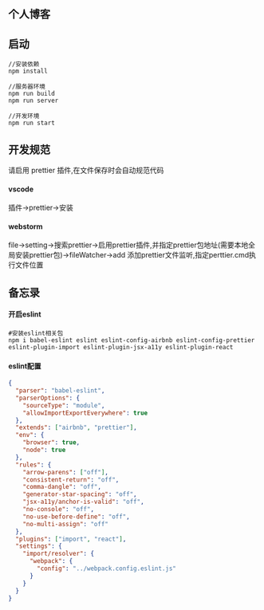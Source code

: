 个人博客
---------------


启动
-------------------
``` 
//安装依赖
npm install

//服务器环境
npm run build
npm run server

//开发环境
npm run start

```

开发规范
--------------------
请启用 prettier 插件,在文件保存时会自动规范代码
#### vscode
插件->prettier->安装
#### webstorm
file->setting->搜索prettier->启用prettier插件,并指定prettier包地址(需要本地全局安装prettier包)->fileWatcher->add 添加prettier文件监听,指定perttier.cmd执行文件位置

备忘录
------------

#### 开启eslint

```
#安装eslint相关包
npm i babel-eslint eslint eslint-config-airbnb eslint-config-prettier eslint-plugin-import eslint-plugin-jsx-a11y eslint-plugin-react
```

#### eslint配置
```json
{
  "parser": "babel-eslint",
  "parserOptions": {
    "sourceType": "module",
    "allowImportExportEverywhere": true
  },
  "extends": ["airbnb", "prettier"],
  "env": {
    "browser": true,
    "node": true
  },
  "rules": {
    "arrow-parens": ["off"],
    "consistent-return": "off",
    "comma-dangle": "off",
    "generator-star-spacing": "off",
    "jsx-a11y/anchor-is-valid": "off",
    "no-console": "off",
    "no-use-before-define": "off",
    "no-multi-assign": "off"
  },
  "plugins": ["import", "react"],
  "settings": {
    "import/resolver": {
      "webpack": {
        "config": "../webpack.config.eslint.js"
      }
    }
  }
}

```
